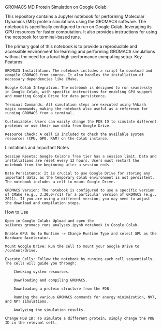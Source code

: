 GROMACS MD Protein Simulation on Google Colab

This repository contains a Jupyter notebook for performing Molecular Dynamics (MD) protein simulations using the GROMACS software. The notebook is specifically configured to run on Google Colab, leveraging its GPU resources for faster computation. It also provides instructions for using the notebook for terminal-based runs.

The primary goal of this notebook is to provide a reproducible and accessible environment for learning and performing GROMACS simulations without the need for a local high-performance computing setup.
Key Features

    GROMACS Installation: The notebook includes a script to download and compile GROMACS from source. It also handles the installation of necessary dependencies like CMake.

    Google Colab Integration: The notebook is designed to run seamlessly in Google Colab, with specific instructions for enabling GPU support and mounting Google Drive for data persistence.

    Terminal Commands: All simulation steps are executed using %%bash magic commands, making the notebook also useful as a reference for running GROMACS from a terminal.

    Customizable: Users can easily change the PDB ID to simulate different proteins or use their own data from Google Drive.

    Resource Check: A cell is included to check the available system resources (CPU, GPU, RAM) on the Colab instance.

Limitations and Important Notes

    Session Resets: Google Colab's free tier has a session limit. Data and installations are reset every 12 hours. Users must restart the notebook from the beginning after a session ends.

    Data Persistence: It is crucial to use Google Drive for storing any important data, as the temporary Colab environment is not persistent. The notebook includes a cell to mount Google Drive.

    GROMACS Version: The notebook is configured to use a specific version of CMake (e.g., 3.20.0-rc1) for a particular version of GROMACS (e.g., 2021). If you are using a different version, you may need to adjust the download and compilation steps.

How to Use

    Open in Google Colab: Upload and open the saikures_gromacs_runs_analyses.ipynb notebook in Google Colab.

    Enable GPU: Go to Runtime -> Change Runtime Type and select GPU as the Hardware Accelerator.

    Mount Google Drive: Run the cell to mount your Google Drive to /content/drive.

    Execute Cells: Follow the notebook by running each cell sequentially. The cells will guide you through:

        Checking system resources.

        Downloading and compiling GROMACS.

        Downloading a protein structure from the PDB.

        Running the various GROMACS commands for energy minimization, NVT, and NPT simulations.

        Analyzing the simulation results.

    Change PDB ID: To simulate a different protein, simply change the PDB ID in the relevant cell.
